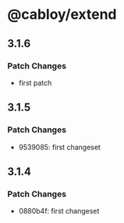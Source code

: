# @cabloy/extend

## 3.1.6

### Patch Changes

- first patch

## 3.1.5

### Patch Changes

- 9539085: first changeset

## 3.1.4

### Patch Changes

- 0880b4f: first changeset
